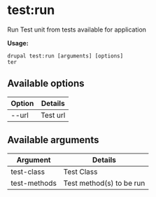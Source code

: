 # test:run
Run Test unit from tests available for application

**Usage:**
```
drupal test:run [arguments] [options]
ter
```

## Available options
Option | Details
-------|-------------
--url | Test url

## Available arguments
Argument | Details
---------|-------------
test-class | Test Class
test-methods | Test method(s) to be run
